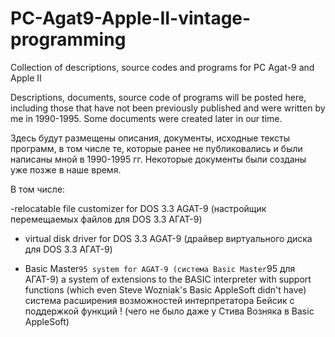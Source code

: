 # PC-Agat9-Apple-II-vintage-programming
Collection of descriptions, source codes and programs for PC Agat-9 and Apple II

Descriptions, documents, source code of programs will be posted here, including those that have not been previously published and were written by me in 1990-1995. Some documents were created later in our time.

Здесь будут размещены описания, документы, исходные тексты программ, в том числе те, которые ранее не публиковались и были написаны мной в 1990-1995 гг. Некоторые документы были созданы уже позже в наше время.

В том числе:

-relocatable file customizer for DOS 3.3 AGAT-9 (настройщик перемещаемых файлов для DOS 3.3 АГАТ-9)

- virtual disk driver for DOS 3.3 AGAT-9 (драйвер виртуального диска для DOS 3.3 AГАТ-9)

- Basic Master`95 system for AGAT-9 (система Basic Master`95 для АГАТ-9)
      a system of extensions to the BASIC interpreter with support functions (which even Steve Wozniak's Basic AppleSoft didn't have)
      система расширения возможностей интерпретатора Бейсик с поддержкой функций ! (чего не было даже у Стива Возняка в Basic AppleSoft)

